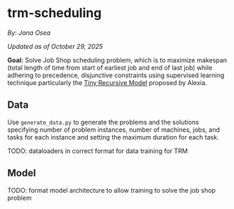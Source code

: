 # trm-scheduling

*By: Jana Osea*

*Updated as of October 29, 2025*


**Goal:** Solve Job Shop scheduling problem, which is to maximize makespan (total length of time from start of earliest job and end of last job) while adhering to precedence, disjunctive constraints using supervised learning technique particularly the [Tiny Recursive Model](https://arxiv.org/abs/2510.04871) proposed by Alexia.


## Data

Use `generate_data.py` to generate the problems and the solutions specifying number of problem instances, number of machines, jobs, and tasks for each instance and setting the maximum duration for each task. 

TODO: dataloaders in correct format for data training for TRM

## Model

TODO: format model architecture to allow training to solve the job shop problem
